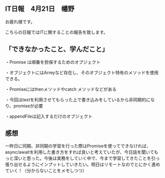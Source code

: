 ## IT日報　4月21日　幡野

お疲れ様です。

こちらの日報ではITに関することの報告を致します。

## 「できなかったこと、学んだこと」

・Promise は順番を担保するためのオブジェクト

・オブジェクトにはArreyなど存在し、そのオブジェクト特有のメソッドを使用できる。

・Promiseにはthenメソッドやcatch メソッドなどがある

・今回はtextを利用させてもらった上で書き込みをしているから非同期的になり、promiseが必要

・appendFileは記入するだけのオブジェクト

## 感想
一昨日に同期、非同期の学習を行った際はPromiseを使ってできなければ、async/awaitを利用した書き方をすれば良いと考えていたが、今日話を聞いてもっと深いと思った。今後は実務をしていく中で、今まで学習してきたことを引っ張り出せるようにインプットしていきたい。明日はリモートなのでとにかく進めていく！（分からないことをメモしつつ）